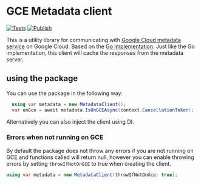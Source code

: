 # GCE Metadata client

[![Tests](https://github.com/Q42/Q42.Google.Cloud.Compute.Metadata.V1/actions/workflows/verify-pr.yml/badge.svg)](https://github.com/Q42/Q42.Google.Cloud.Compute.Metadata.V1/actions/workflows/verify-pr.yml)
[![Publish](https://github.com/Q42/Q42.Google.Cloud.Compute.Metadata.V1/actions/workflows/publish-nuget.yml/badge.svg)](https://github.com/Q42/Q42.Google.Cloud.Compute.Metadata.V1/actions/workflows/publish-nuget.yml)

This is a utility library for communicating with [Google Cloud metadata service](https://cloud.google.com/compute/docs/metadata/predefined-metadata-keys) on Google Cloud. Based on the [Go implementation](https://pkg.go.dev/cloud.google.com/go/compute/metadata#section-readme). Just like the Go implementation, this client will cache the responses from the metadata server.

## using the package

You can use the package in the following way:

```csharp
  using var metadata = new MetadataClient();
  var onGce = await metadata.IsOnGCEAsync(context.CancellationToken);
```

Alternatively you can also inject the client using DI.

### Errors when not running on GCE

By default the package does not throw any errors if you are not running on GCE and functions called will return null, however you can enable throwing errors by setting `throwIfNotOnGCE` to true when creating the client.

```csharp
using var metadata = new MetadataClient(throwIfNotOnGce: true);
```

